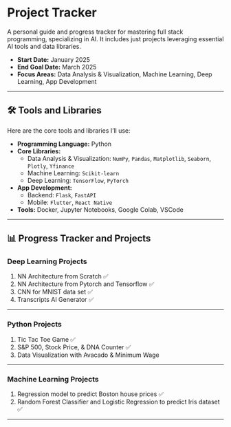 # Project Tracker

A personal guide and progress tracker for mastering full stack programming, specializing in AI. It includes just projects leveraging essential AI tools and data libraries.

- **Start Date:** January 2025 
- **End Goal Date:** March 2025 
- **Focus Areas:** Data Analysis & Visualization, Machine Learning, Deep Learning, App Development

---

## 🛠️ Tools and Libraries
Here are the core tools and libraries I’ll use:  
- **Programming Language:** Python  
- **Core Libraries:**
  - Data Analysis & Visualization: `NumPy`, `Pandas`, `Matplotlib`, `Seaborn`, `Plotly`, `Yfinance` 
  - Machine Learning: `Scikit-learn`  
  - Deep Learning: `TensorFlow`, `PyTorch`  
    <!-- <!-- - NLP: `Hugging Face`, `spaCy`, `NLTK`  
    - Computer Vision: `OpenCV`, `YOLO`, `Detectron2`   -->
  <!-- - Reinforcement Learning: `OpenAI Gym`, `Ray RLlib`   -->
- **App Development:**  
  - Backend: `Flask`, `FastAPI`  
  - Mobile: `Flutter`, `React Native`  
- **Tools:** Docker, Jupyter Notebooks, Google Colab, VSCode  


---

## 📊 Progress Tracker and Projects


### Deep Learning Projects
1. NN Architecture from Scratch :white_check_mark:
2. NN Architecture from Pytorch and Tensorflow :white_check_mark:
3. CNN for MNIST data set :white_check_mark: 
4. Transcripts AI Generator :white_check_mark: 
<!-- 3. Transfer learning with ResNet and MobileNet.  
4. GAN Model to generate new images from noise.  
5. LSTM-based model for time series forecasting.   -->
---

### Python Projects
1. Tic Tac Toe Game :white_check_mark:
2. S&P 500, Stock Price, & DNA Counter :white_check_mark:
3. Data Visualization with Avacado & Minimum Wage 
<!-- 3. Data visualization dashboard 
4. Analyze and visualize a public dataset  -->

---

### Machine Learning Projects
1. Regression model to predict Boston house prices :white_check_mark:
2. Random Forest Classifier and Logistic Regression to predict Iris dataset :white_check_mark:
<!-- 3. K-means clustering.
4. Recommndation Systems with collaborative filtering.   -->

---

<!-- ### App Development Projects
1. Create a Flask-based API for a machine learning model.  
2. Develop a mobile app with Flutter to classify images using a pre-trained model.  
3. Build a web app for interactive data visualization.  -->

<!-- 
### Natural Language Processing (NLP) Projects
13. Build a text summarizer using `Hugging Face Transformers`.  
14. Create a chatbot using `spaCy` and `Flask`.  
15. Perform sentiment analysis on movie reviews.  
16. Train a named entity recognition (NER) model.  

---

### Computer Vision Projects
17. Detect objects in images using YOLOv5.  
18. Implement real-time face detection with OpenCV.  
19. Train a semantic segmentation model for image processing.  
20. Build an OCR system to extract text from images.  

---

### Reinforcement Learning Projects
21. Train a Q-Learning agent to solve a maze.  
22. Build a Deep Q-Network (DQN) to play a simple game (e.g., Pong).  
23. Implement PPO to train an agent for continuous action spaces.  

---

  -->


